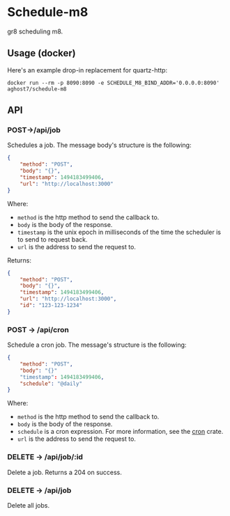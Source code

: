 # Schedule-m8
gr8 scheduling m8.

## Usage (docker)
Here's an example drop-in replacement for quartz-http:
```
docker run --rm -p 8090:8090 -e SCHEDULE_M8_BIND_ADDR='0.0.0.0:8090' aghost7/schedule-m8
```

## API

### POST->/api/job
Schedules a job. The message body's structure is the following:

```json
{
	"method": "POST",
	"body": "{}",
	"timestamp": 1494183499406,
	"url": "http://localhost:3000"
}
```

Where:
- `method` is the http method to send the callback to.
- `body` is the body of the response.
- `timestamp` is the unix epoch in milliseconds of the time the scheduler
is to send to request back.
- `url` is the address to send the request to.

Returns:
```json
{
	"method": "POST",
	"body": "{}",
	"timestamp": 1494183499406,
	"url": "http://localhost:3000",
	"id": "123-123-1234"
}
```

### POST -> /api/cron
Schedule a cron job. The message's structure is the following:
```json
{
	"method": "POST",
	"body": "{}"
	"timestamp": 1494183499406,
	"schedule": "@daily"
}
```
Where:
- `method` is the http method to send the callback to.
- `body` is the body of the response.
- `schedule` is a cron expression. For more information, see the [cron][cron]
crate.
- `url` is the address to send the request to.

[cron]: https://github.com/zslayton/cron

### DELETE -> /api/job/:id
Delete a job. Returns a 204 on success.

### DELETE -> /api/job
Delete all jobs.
